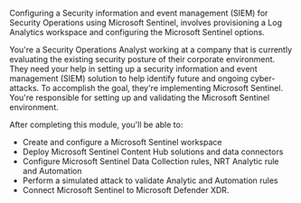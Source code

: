 Configuring a Security information and event management (SIEM) for Security Operations using Microsoft Sentinel, involves provisioning a Log Analytics workspace and configuring the Microsoft Sentinel options.

You're a Security Operations Analyst working at a company that is currently evaluating the existing security posture of their corporate environment. They need your help in setting up a security information and event management (SIEM) solution to help identify future and ongoing cyber-attacks. To accomplish the goal, they're implementing Microsoft Sentinel. You're responsible for setting up and validating the Microsoft Sentinel environment.  

After completing this module, you'll be able to:

- Create and configure a Microsoft Sentinel workspace
- Deploy Microsoft Sentinel Content Hub solutions and data connectors
- Configure Microsoft Sentinel Data Collection rules, NRT Analytic rule and Automation
- Perform a simulated attack to validate Analytic and Automation rules
- Connect Microsoft Sentinel to Microsoft Defender XDR.
